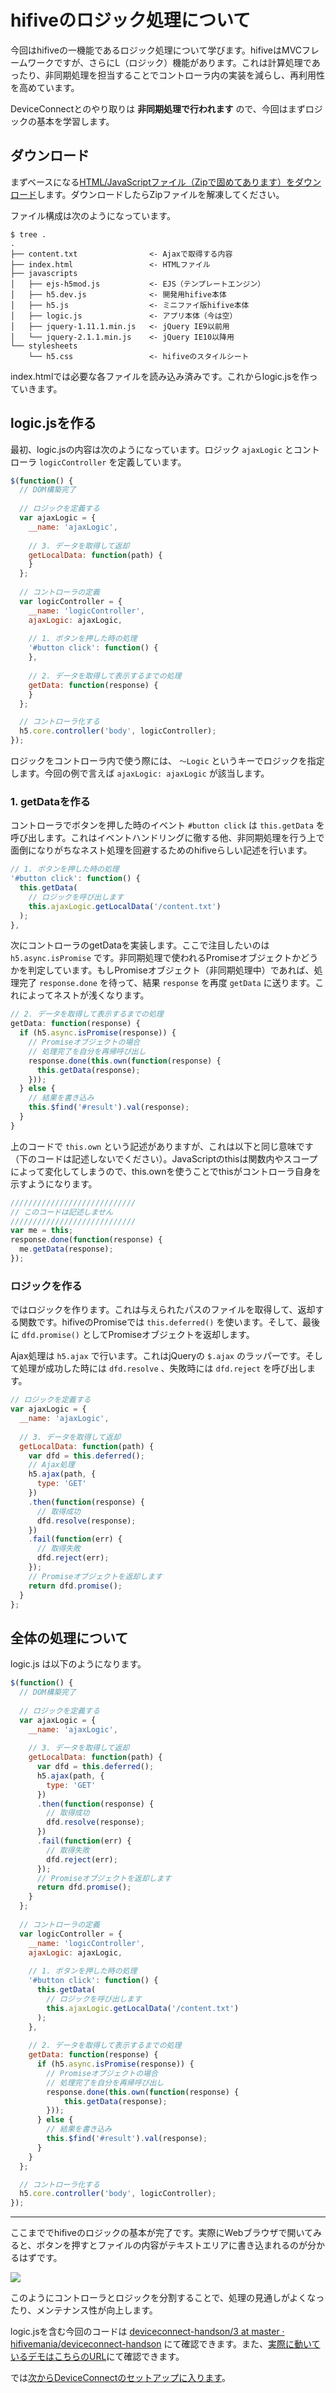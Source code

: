 # hifiveのロジック処理について

今回はhifiveの一機能であるロジック処理について学びます。hifiveはMVCフレームワークですが、さらにL（ロジック）機能があります。これは計算処理であったり、非同期処理を担当することでコントローラ内の実装を減らし、再利用性を高めています。

DeviceConnectとのやり取りは **非同期処理で行われます** ので、今回はまずロジックの基本を学習します。

## ダウンロード

まずベースになる[HTML/JavaScriptファイル（Zipで固めてあります）をダウンロード](https://github.com/hifivemania/deviceconnect-handson/blob/master/3.zip?raw=true)します。ダウンロードしたらZipファイルを解凍してください。

ファイル構成は次のようになっています。

```
$ tree .
.
├── content.txt                <- Ajaxで取得する内容
├── index.html                 <- HTMLファイル
├── javascripts
│   ├── ejs-h5mod.js           <- EJS（テンプレートエンジン） 
│   ├── h5.dev.js              <- 開発用hifive本体
│   ├── h5.js                  <- ミニファイ版hifive本体
│   ├── logic.js               <- アプリ本体（今は空） 
│   ├── jquery-1.11.1.min.js   <- jQuery IE9以前用
│   └── jquery-2.1.1.min.js    <- jQuery IE10以降用
└── stylesheets
    └── h5.css                 <- hifiveのスタイルシート
```

index.htmlでは必要な各ファイルを読み込み済みです。これからlogic.jsを作っていきます。

## logic.jsを作る

最初、logic.jsの内容は次のようになっています。ロジック `ajaxLogic` とコントローラ `logicController` を定義しています。

```js
$(function() {
  // DOM構築完了
  
  // ロジックを定義する
  var ajaxLogic = {
    __name: 'ajaxLogic',
    
    // 3. データを取得して返却
    getLocalData: function(path) {
    } 
  };
  
  // コントローラの定義
  var logicController = {
    __name: 'logicController',
    ajaxLogic: ajaxLogic,
    
    // 1. ボタンを押した時の処理
    '#button click': function() {
    },
    
    // 2. データを取得して表示するまでの処理
    getData: function(response) {
    }
  };

  // コントローラ化する
  h5.core.controller('body', logicController);
});
```

ロジックをコントローラ内で使う際には、 `〜Logic` というキーでロジックを指定します。今回の例で言えば `ajaxLogic: ajaxLogic` が該当します。

### 1. getDataを作る

コントローラでボタンを押した時のイベント `#button click` は `this.getData` を呼び出します。これはイベントハンドリングに徹する他、非同期処理を行う上で面倒になりがちなネスト処理を回避するためのhifiveらしい記述を行います。

```js
// 1. ボタンを押した時の処理
'#button click': function() {
  this.getData(
    // ロジックを呼び出します
    this.ajaxLogic.getLocalData('/content.txt')
  );
},
```

次にコントローラのgetDataを実装します。ここで注目したいのは `h5.async.isPromise` です。非同期処理で使われるPromiseオブジェクトかどうかを判定しています。もしPromiseオブジェクト（非同期処理中）であれば、処理完了 `response.done` を待って、結果 `response` を再度 `getData` に送ります。これによってネストが浅くなります。

```js
// 2. データを取得して表示するまでの処理
getData: function(response) {
  if (h5.async.isPromise(response)) {
    // Promiseオブジェクトの場合
    // 処理完了を自分を再帰呼び出し
    response.done(this.own(function(response) {
      this.getData(response);
    }));
  } else {
    // 結果を書き込み
    this.$find('#result').val(response);
  }
}
```

上のコードで `this.own` という記述がありますが、これは以下と同じ意味です（下のコードは記述しないでください）。JavaScriptのthisは関数内やスコープによって変化してしまうので、this.ownを使うことでthisがコントローラ自身を示すようになります。

```js
////////////////////////////
// このコードは記述しません
////////////////////////////
var me = this;
response.done(function(response) {
  me.getData(response);
});
```

### ロジックを作る

ではロジックを作ります。これは与えられたパスのファイルを取得して、返却する関数です。hifiveのPromiseでは `this.deferred()` を使います。そして、最後に `dfd.promise()` としてPromiseオブジェクトを返却します。

Ajax処理は `h5.ajax` で行います。これはjQueryの `$.ajax` のラッパーです。そして処理が成功した時には `dfd.resolve` 、失敗時には `dfd.reject` を呼び出します。

```js
// ロジックを定義する
var ajaxLogic = {
  __name: 'ajaxLogic',
  
  // 3. データを取得して返却
  getLocalData: function(path) {
    var dfd = this.deferred();
    // Ajax処理
    h5.ajax(path, {
      type: 'GET'
    })
    .then(function(response) {
      // 取得成功
      dfd.resolve(response);
    })
    .fail(function(err) {
      // 取得失敗
      dfd.reject(err);
    });
    // Promiseオブジェクトを返却します
    return dfd.promise();
  } 
};
```

## 全体の処理について

logic.js は以下のようになります。

```js
$(function() {
  // DOM構築完了
  
  // ロジックを定義する
  var ajaxLogic = {
    __name: 'ajaxLogic',
    
    // 3. データを取得して返却
    getLocalData: function(path) {
      var dfd = this.deferred();
      h5.ajax(path, {
        type: 'GET'
      })
      .then(function(response) {
        // 取得成功
        dfd.resolve(response);
      })
      .fail(function(err) {
        // 取得失敗
        dfd.reject(err);
      });
      // Promiseオブジェクトを返却します
      return dfd.promise();
    } 
  };
  
  // コントローラの定義
  var logicController = {
    __name: 'logicController',
    ajaxLogic: ajaxLogic,
    
    // 1. ボタンを押した時の処理
    '#button click': function() {
      this.getData(
        // ロジックを呼び出します
        this.ajaxLogic.getLocalData('/content.txt')
      );
    },
    
    // 2. データを取得して表示するまでの処理
    getData: function(response) {
      if (h5.async.isPromise(response)) {
        // Promiseオブジェクトの場合
        // 処理完了を自分を再帰呼び出し
        response.done(this.own(function(response) {
            this.getData(response);
        }));
      } else {
        // 結果を書き込み
        this.$find('#result').val(response);
      }
    }
  };

  // コントローラ化する
  h5.core.controller('body', logicController);
});
```

----

ここまででhifiveのロジックの基本が完了です。実際にWebブラウザで開いてみると、ボタンを押すとファイルの内容がテキストエリアに書き込まれるのが分かるはずです。

![](images/3-1.png)

このようにコントローラとロジックを分割することで、処理の見通しがよくなったり、メンテナンス性が向上します。

logic.jsを含む今回のコードは [deviceconnect-handson/3 at master · hifivemania/deviceconnect-handson](https://github.com/hifivemania/deviceconnect-handson/tree/master/3) にて確認できます。また、[実際に動いているデモはこちらのURL](https://hifivemania.github.io/deviceconnect-handson/3/)にて確認できます。

では[次からDeviceConnectのセットアップに入ります](./4.md)。

